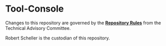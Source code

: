 # Tool-Console

Changes to this repository are governed by the [**Repository Rules**](https://sites.google.com/site/landismodel/developers) from the Technical Advisory Committee.

Robert Scheller is the custodian of this repository.
